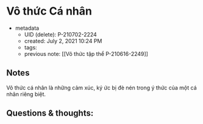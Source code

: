 # Vô thức Cá nhân

- metadata
	- UID (delete): P-210702-2224
	- created: July 2, 2021 10:24 PM
	- tags:
	- previous note: [[Vô thức tập thể P-210616-2249]]

## Notes
Vô thức cá nhân là những cảm xúc, ký ức bị đè nén trong ý thức của một cá nhân riêng biệt. 
## Questions & thoughts:

